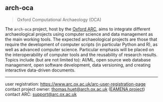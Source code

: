 ## arch-oca
> Oxford Computational Archaeology (OCA)

The `arch-oca` project, host by the [Oxford ARC](https://www.arc.ox.ac.uk/home), aims to integrate different archaeological projects using computer science and data management as the main working tools. The expected archaeological projects are those that require the development of computer scripts (in particular Python and R), as well as advanced computer science. Particular emphasis will be placed on the interoperability of computer tools and the reusability of research results. Topics include (but are not limited to): AI/ML, open source web database management, open software development, data versioning, and creating interactive data-driven documents.

---

user registration: https://www.arc.ox.ac.uk/arc-user-registration-page  
contact project owner: thomas.huet@arch.ox.ac.uk ([EAMENA project](https://github.com/eamena-project))  
contact ARC: support@arc.ox.ac.uk  